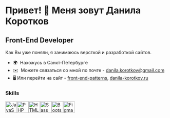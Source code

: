 Привет! 👋 Меня зовут Данила Коротков
================================

Front-End Developer
-------------------

Как Вы уже поняли, я занимаюсь версткой и разработкой сайтов. 

*   🌍  Нахожусь в Санкт-Петербурге
*   ✉️  Можете связаться со мной по почте - [danila.korotkov@gmail.com](mailto:danila.korotkov@gmail.com)
*   🖥️  Или перейти на сайт - [front-end-patterns](https://danila-korotkov.gitbook.io/front-end-patterns/), [danila-korotkov.ru](http://danila-korotkov.ru/) 
### Skills
<p align="left"><a href="https://developer.mozilla.org/en-US/docs/Web/JavaScript" target="_blank" rel="noreferrer"><img src="https://raw.githubusercontent.com/danielcranney/readme-generator/main/public/icons/skills/javascript-colored.svg" width="36" height="36" alt="JavaScript" /></a><a href="https://www.php.net/" target="_blank" rel="noreferrer"><img src="https://raw.githubusercontent.com/danielcranney/readme-generator/main/public/icons/skills/php-colored.svg" width="36" height="36" alt="PHP" /></a><a href="https://developer.mozilla.org/en-US/docs/Glossary/HTML5" target="_blank" rel="noreferrer"><img src="https://raw.githubusercontent.com/danielcranney/readme-generator/main/public/icons/skills/html5-colored.svg" width="36" height="36" alt="HTML5" /></a><a href="https://sass-lang.com/" target="_blank" rel="noreferrer"><img src="https://raw.githubusercontent.com/danielcranney/readme-generator/main/public/icons/skills/sass-colored.svg" width="36" height="36" alt="Sass" /></a><a href="https://getbootstrap.com/" target="_blank" rel="noreferrer"><img src="https://raw.githubusercontent.com/danielcranney/readme-generator/main/public/icons/skills/bootstrap-colored.svg" width="36" height="36" alt="Bootstrap" /></a><a href="https://www.figma.com/" target="_blank" rel="noreferrer"><img src="https://raw.githubusercontent.com/danielcranney/readme-generator/main/public/icons/skills/figma-colored.svg" width="36" height="36" alt="Figma" /></a></p>
